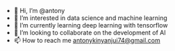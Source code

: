 - 👋 Hi, I’m @antony
- 👀 I’m interested in data science and machine learning
- 🌱 I’m currently learning deep learning with tensorflow
- 💞️ I’m looking to collaborate on the development of AI
- 📫 How to reach me antonykinyanjui74@gmail.com

<!---
antony33609/antony33609 is a ✨ special ✨ repository because its `README.md` (this file) appears on your GitHub profile.
You can click the Preview link to take a look at your changes.
--->
